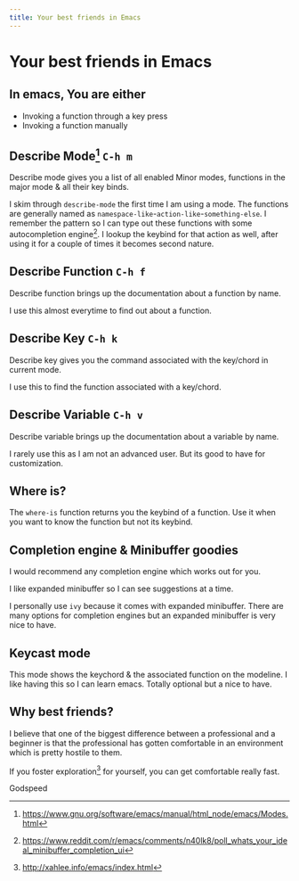 ```yaml
---
title: Your best friends in Emacs
---
```

# Your best friends in Emacs

## In emacs, You are either
- Invoking a function through a key press
- Invoking a function manually

## Describe Mode[^emacs-modes] `C-h m`
Describe mode gives you a list of all enabled Minor modes, functions in the major mode & all their key binds.

I skim through `describe-mode` the first time I am using a mode. 
The functions are generally named as `namespace-like`-`action-like`-`something-else`. 
I remember the pattern so I can type out these functions with some autocompletion engine[^completion-engine]. 
I lookup the keybind for that action as well, after using it for a couple of times it becomes second nature.

## Describe Function `C-h f`
Describe function brings up the documentation about a function by name.

I use this almost everytime to find out about a function.

## Describe Key `C-h k`
Describe key gives you the command associated with the key/chord in current mode.

I use this to find the function associated with a key/chord.

## Describe Variable `C-h v`
Describe variable brings up the documentation about a variable by name.

I rarely use this as I am not an advanced user. But its good to have for customization.

## Where is?
The `where-is` function returns you the keybind of a function. Use it when you want to know the function but not its keybind.

## Completion engine & Minibuffer goodies
I would recommend any completion engine which works out for you.

I like expanded minibuffer so I can see suggestions at a time.

I personally use `ivy` because it comes with expanded minibuffer. There are many options for completion engines but an expanded minibuffer is very nice to have.

## Keycast mode
This mode shows the keychord & the associated function on the modeline.
I like having this so I can learn emacs. Totally optional but a nice to have.

## Why best friends?
I believe that one of the biggest difference between a professional and a beginner is that the professional has gotten comfortable in an environment which is pretty hostile to them.

If you foster exploration[^xah-emacs-guide] for yourself, you can get comfortable really fast. 

Godspeed

[^xah-emacs-guide]: http://xahlee.info/emacs/index.html
[^emacs-modes]: https://www.gnu.org/software/emacs/manual/html_node/emacs/Modes.html
[^completion-engine]: https://www.reddit.com/r/emacs/comments/n40lk8/poll_whats_your_ideal_minibuffer_completion_ui
